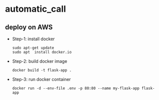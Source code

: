 # automatic_call

## deploy on AWS
- Step-1: install docker
  ```
  sudo apt-get update
  sudo apt  install docker.io
  ```
- Step-2: build docker image
  ```
  docker build -t flask-app .
  ```

- Step-3: run docker container
  ```
  docker run -d --env-file .env -p 80:80 --name my-flask-app flask-app
  ```

